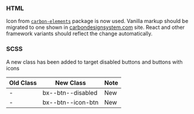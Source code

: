 ### HTML

Icon from [`carbon-elements`](https://github.com/IBM/carbon-elements) package is now used. Vanilla markup should be migrated to one shown in [carbondesignsystem.com](https://next.carbondesignsystem.com/components/button/code) site. React and other framework variants should reflect the change automatically.

### SCSS

A new class has been added to target disabled buttons and buttons with icons

| Old Class | New Class         | Note |
| --------- | ----------------- | ---- |
| -         | bx--btn--disabled | New  |
| -         | bx--btn--icon-btn | New  |

